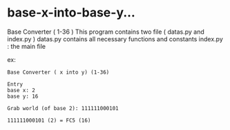 # base-x-into-base-y...
Base Converter ( 1-36 ) 
This program contains two file ( datas.py and index.py )
    datas.py contains all necessary functions and constants
    index.py : the main file
    
ex: 

    Base Converter ( x into y) (1-36)
    
    Entry
    base x: 2
    base y: 16
    
    Grab world (of base 2): 111111000101

    111111000101 (2) = FC5 (16)  

      
